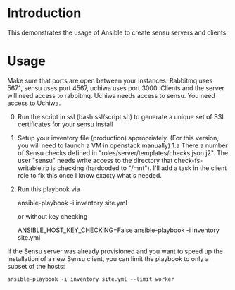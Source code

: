 # Introduction

This demonstrates the usage of Ansible to create sensu servers and clients. 

# Usage

Make sure that ports are open between your instances. Rabbitmq uses 5671, sensu uses port 4567, uchiwa uses port 3000. 
Clients and the server will need access to rabbitmq. Uchiwa needs access to sensu. You need access to Uchiwa. 

0. Run the script in ssl (bash ssl/script.sh) to generate a unique set of SSL certificates for your sensu install 
1. Setup your inventory file (production) appropriately.  (For this version, you will need to launch a VM in openstack manually)
1.a There a number of Sensu checks defined in "roles/server/templates/checks.json.j2". The user "sensu" needs write access to the directory that check-fs-writable.rb is checking (hardcoded to "/mnt"). I'll add a task in the client role to fix this once I know exacty what's needed.

2. Run this playbook via

    ansible-playbook -i inventory site.yml

   or without key checking

    ANSIBLE_HOST_KEY_CHECKING=False  ansible-playbook -i inventory site.yml

If the Sensu server was already provisioned and you want to speed up the installation of a new Sensu client, you can limit the playbook to only a subset of the hosts:

    ansible-playbook -i inventory site.yml --limit worker


